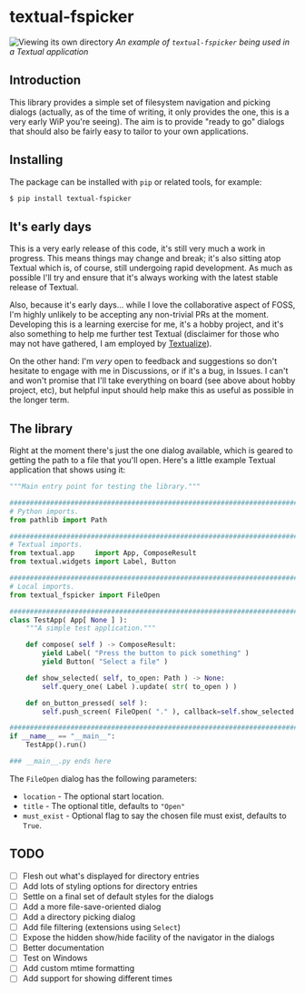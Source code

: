 # textual-fspicker

![Viewing its own directory](https://raw.githubusercontent.com/davep/textual-fspicker/main/img/textual-fspicker.png)
*An example of `textual-fspicker` being used in a Textual application*

## Introduction

This library provides a simple set of filesystem navigation and picking
dialogs (actually, as of the time of writing, it only provides the one, this
is a very early WiP you're seeing). The aim is to provide "ready to go"
dialogs that should also be fairly easy to tailor to your own applications.

## Installing

The package can be installed with `pip` or related tools, for example:

```sh
$ pip install textual-fspicker
```

## It's early days

This is a very early release of this code, it's still very much a work in
progress. This means things may change and break; it's also sitting atop
Textual which is, of course, still undergoing rapid development. As much as
possible I'll try and ensure that it's always working with the latest stable
release of Textual.

Also, because it's early days... while I love the collaborative aspect of
FOSS, I'm highly unlikely to be accepting any non-trivial PRs at the moment.
Developing this is a learning exercise for me, it's a hobby project, and
it's also something to help me further test Textual (disclaimer for those
who may not have gathered, I am employed by
[Textualize](https://www.textualize.io/)).

On the other hand: I'm *very* open to feedback and suggestions so don't
hesitate to engage with me in Discussions, or if it's a bug, in Issues. I
can't and won't promise that I'll take everything on board (see above about
hobby project, etc), but helpful input should help make this as useful as
possible in the longer term.

## The library

Right at the moment there's just the one dialog available, which is geared
to getting the path to a file that you'll open. Here's a little example
Textual application that shows using it:

```python
"""Main entry point for testing the library."""

##############################################################################
# Python imports.
from pathlib import Path

##############################################################################
# Textual imports.
from textual.app     import App, ComposeResult
from textual.widgets import Label, Button

##############################################################################
# Local imports.
from textual_fspicker import FileOpen

##############################################################################
class TestApp( App[ None ] ):
    """A simple test application."""

    def compose( self ) -> ComposeResult:
        yield Label( "Press the button to pick something" )
        yield Button( "Select a file" )

    def show_selected( self, to_open: Path ) -> None:
        self.query_one( Label ).update( str( to_open ) )

    def on_button_pressed( self ):
        self.push_screen( FileOpen( "." ), callback=self.show_selected )

##############################################################################
if __name__ == "__main__":
    TestApp().run()

### __main__.py ends here
```

The `FileOpen` dialog has the following parameters:

- `location` - The optional start location.
- `title` - The optional title, defaults to `"Open"`
- `must_exist` - Optional flag to say the chosen file must exist, defaults
  to `True`.

## TODO

- [ ] Flesh out what's displayed for directory entries
- [ ] Add lots of styling options for directory entries
- [ ] Settle on a final set of default styles for the dialogs
- [ ] Add a more file-save-oriented dialog
- [ ] Add a directory picking dialog
- [ ] Add file filtering (extensions using `Select`)
- [ ] Expose the hidden show/hide facility of the navigator in the dialogs
- [ ] Better documentation
- [ ] Test on Windows
- [ ] Add custom mtime formatting
- [ ] Add support for showing different times

[//]: # (README.md ends here)
